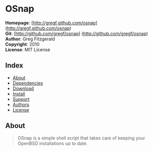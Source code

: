 OSnap
========

**Homepage**:   [http://gregf.github.com/osnap] (http://gregf.github.com/osnap)  
**Git**:        [http://github.com/gregf/osnap] (http://github.com/gregf/osnap)  
**Author**:     Greg Fitzgerald  
**Copyright**:  2010   
**License**:    MIT License  

Index
-----

* [About](http://gregf.github.com/osnap/#about)
* [Dependencies](http://gregf.github.com/osnap/#dependencies)
* [Download](http://gregf.github.com/osnap/#download)
* [Install](http://gregf.github.com/osnap/#install)
* [Support](http://gregf.github.com/osnap/#support)
* [Authors](http://gregf.github.com/osnap/#authors)
* [License](http://gregf.github.com/osnap/#license)

About
----
> OSnap is a simple shell script that takes care of keeping your OpenBSD installations up to date.
